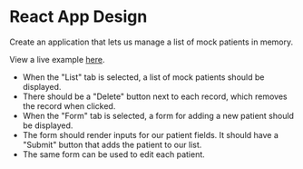# React App Design

Create an application that lets us manage a list of mock patients in memory.

View a live example [here](https://react-app-flax-five.vercel.app/).

- When the "List" tab is selected, a list of mock patients should be displayed.
- There should be a "Delete" button next to each record, which removes the record when clicked.
- When the "Form" tab is selected, a form for adding a new patient should be displayed.
- The form should render inputs for our patient fields. It should have a "Submit" button that adds the patient to our list.
- The same form can be used to edit each patient.
